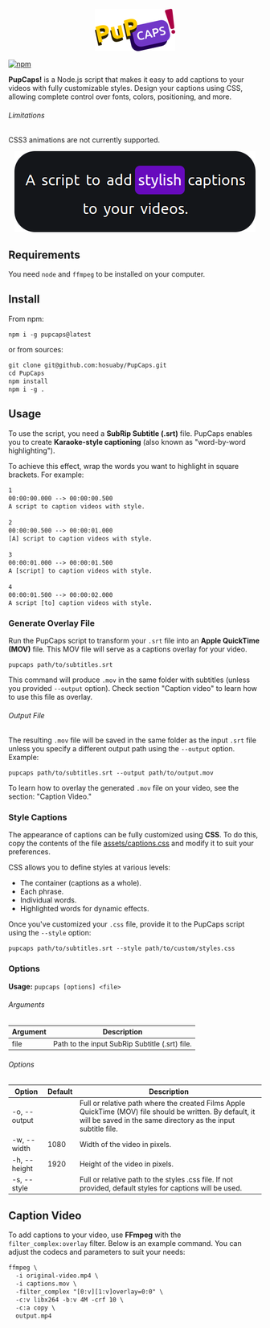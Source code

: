 <p align="center">
    <img src="./docs/logo.png"/>
</p>

[![npm](https://img.shields.io/npm/v/pupcaps.svg)](http://npm.im/pupcaps) 

**PupCaps!** is a Node.js script that makes it easy to add captions to your videos with fully customizable styles. 
Design your captions using CSS, allowing complete control over fonts, colors, positioning, and more.

###### Limitations
CSS3 animations are not currently supported.

<p align="center">
    <img src="./docs/caption.png"/>
</p>

## Requirements

You need `node` and `ffmpeg` to be installed on your computer.

## Install

From npm:

```shell
npm i -g pupcaps@latest
```

or from sources:

```shell
git clone git@github.com:hosuaby/PupCaps.git
cd PupCaps
npm install
npm i -g .
```

## Usage

To use the script, you need a **SubRip Subtitle (.srt)** file. PupCaps enables you to create **Karaoke-style captioning** 
(also known as "word-by-word highlighting").

To achieve this effect, wrap the words you want to highlight in square brackets. For example:

```text
1
00:00:00.000 --> 00:00:00.500
A script to caption videos with style.

2
00:00:00.500 --> 00:00:01.000
[A] script to caption videos with style.

3
00:00:01.000 --> 00:00:01.500
A [script] to caption videos with style.

4
00:00:01.500 --> 00:00:02.000
A script [to] caption videos with style.
```

### Generate Overlay File

Run the PupCaps script to transform your `.srt` file into an **Apple QuickTime (MOV)** file. 
This MOV file will serve as a captions overlay for your video.

```shell
pupcaps path/to/subtitles.srt
```

This command will produce `.mov` in the same folder with subtitles (unless you provided `--output` option). 
Check section "Caption video" to learn how to use this file as overlay.

###### Output File

The resulting `.mov` file will be saved in the same folder as the input `.srt` file unless you specify a different 
output path using the `--output` option. Example:

```shell
pupcaps path/to/subtitles.srt --output path/to/output.mov
```

To learn how to overlay the generated `.mov` file on your video, see the section: "Caption Video."

### Style Captions

The appearance of captions can be fully customized using **CSS**. To do this, copy the contents of the file
[assets/captions.css](./assets/captions.css) and modify it to suit your preferences.

CSS allows you to define styles at various levels:

- The container (captions as a whole).
- Each phrase.
- Individual words.
- Highlighted words for dynamic effects.

Once you've customized your `.css` file, provide it to the PupCaps script using the `--style` option:

```shell
pupcaps path/to/subtitles.srt --style path/to/custom/styles.css
```

### Options

**Usage:** `pupcaps [options] <file>`

###### Arguments

| Argument | Description                                    |
|----------|------------------------------------------------|
| file     | Path to the input SubRip Subtitle (.srt) file. |

###### Options

| Option       | Default | Description                                                                                                                                                                |
|--------------|---------|----------------------------------------------------------------------------------------------------------------------------------------------------------------------------|
| -o, --output |         | Full or relative path where the created Films Apple QuickTime (MOV) file should be written. By default, it will be saved in the same directory as the input subtitle file. |
| -w, --width  | 1080    | Width of the video in pixels.                                                                                                                                              |
| -h, --height | 1920    | Height of the video in pixels.                                                                                                                                             |
| -s, --style  |         | Full or relative path to the styles .css file. If not provided, default styles for captions will be used.                                                                  |

## Caption Video

To add captions to your video, use **FFmpeg** with the `filter_complex:overlay` filter. 
Below is an example command. You can adjust the codecs and parameters to suit your needs:

```shell
ffmpeg \
  -i original-video.mp4 \
  -i captions.mov \
  -filter_complex "[0:v][1:v]overlay=0:0" \
  -c:v libx264 -b:v 4M -crf 10 \
  -c:a copy \
  output.mp4
```
